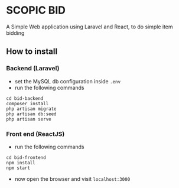 # SCOPIC BID

A Simple Web application using Laravel  and React, to do simple item bidding

## How to install
### Backend (Laravel)

- set the MySQL db configuration inside `.env`
- run the following commands
```
cd bid-backend
composer install
php artisan migrate
php artisan db:seed
php artisan serve
```

### Front end (ReactJS)

- run the following commands
```
cd bid-frontend
npm install
npm start
```
- now open the browser and visit `localhost:3000`

